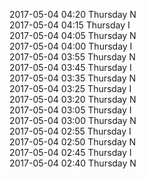 2017-05-04 04:20 Thursday  N  
2017-05-04 04:15 Thursday  I  
2017-05-04 04:05 Thursday  N  
2017-05-04 04:00 Thursday  I  
2017-05-04 03:55 Thursday  N  
2017-05-04 03:45 Thursday  I  
2017-05-04 03:35 Thursday  N  
2017-05-04 03:25 Thursday  I  
2017-05-04 03:20 Thursday  N  
2017-05-04 03:05 Thursday  I  
2017-05-04 03:00 Thursday  N  
2017-05-04 02:55 Thursday  I  
2017-05-04 02:50 Thursday  N  
2017-05-04 02:45 Thursday  I  
2017-05-04 02:40 Thursday  N  
